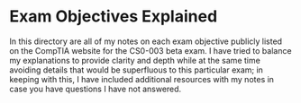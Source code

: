 # Exam Objectives Explained

In this directory are all of my notes on each exam objective publicly listed on the CompTIA website for the CS0-003 beta exam.  I have tried to balance my explanations to provide clarity and depth while at the same time avoiding details that would be superfluous to this particular exam; in keeping with this, I have included additional resources with my notes in case you have questions I have not answered.